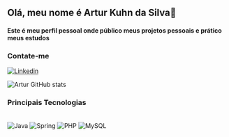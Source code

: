 ## Olá, meu nome é Artur Kuhn da Silva👋

#### Este é meu perfil pessoal onde público meus projetos pessoais e prático meus estudos

### Contate-me 
[![Linkedin](https://img.shields.io/badge/LinkedIn-0077B5?style=for-the-badge&logo=linkedin&logoColor=white)](https://www.linkedin.com/in/arturkuhn/)

![Artur GitHub stats](https://github-readme-stats.vercel.app/api?username=ArturKDS&show_icons=true&theme=transparent)


### Principais Tecnologias

<div style="display: inline_block"><br>
 <img align="center" alt="Java" src="https://img.shields.io/badge/Java-ED8B00?style=for-the-badge&logo=openjdk&logoColor=white"/>
 <img align="center" alt="Spring" src="https://img.shields.io/badge/Spring-6DB33F?style=for-the-badge&logo=spring&logoColor=white"/>
 <img align="center" alt="PHP" src="https://img.shields.io/badge/PHP-800080?style=for-the-badge&logo=php&logoColor=white"/>
 <img align="center" alt="MySQL" src="https://img.shields.io/badge/MySQL-ffa500?style=for-the-badge&logo=MySQL&logoColor=white"/>
</div>
